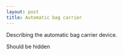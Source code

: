 ```yaml
---
layout: post
title: Automatic bag carrier
---
```


Describing the automatic bag carrier device.

<!--more-->
Should be hidden